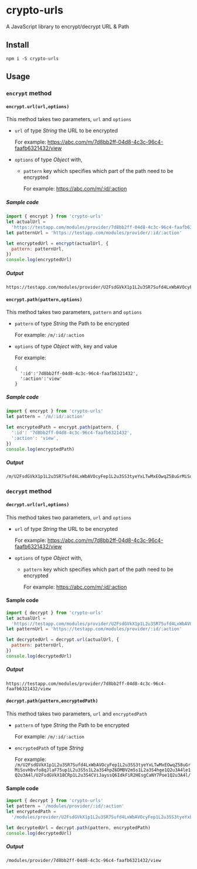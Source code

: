# crypto-urls

A JavaScript library to encrypt/decrypt URL & Path

## Install

```
npm i -S crypto-urls
```

## Usage

### `encrypt` method

#### `encrypt.url(url,options)`


This method takes two parameters, `url` and `options`

- `url` of type _String_ the URL to be encrypted

  For example: https://abc.com/m/7d8bb2ff-04d8-4c3c-96c4-faafb6321432/view

- `options` of type _Object_ with,

  - `pattern` key which specifies which part of the path need to be encrypted

    For example: https://abc.com/m/:id/:action

##### Sample code

```js
import { encrypt } from 'crypto-urls'
let actualUrl =
  'https://testapp.com/modules/provider/7d8bb2ff-04d8-4c3c-96c4-faafb6321432/view'
let patternUrl = 'https://testapp.com/modules/provider/:id/:action'

let encryptedUrl = encrypt(actualUrl, {
  pattern: patternUrl,
})
console.log(encryptedUrl)
```

##### Output

```
https://testapp.com/modules/provider/U2FsdGVkX1p1L2u3SR7Sufd4LxWbAVOcyFep1L2u3SS3tyeYxLTwMxEOwqZ58uGrMiSovHbvfo8qJlaF75up1L2u3S5s1L2a3S4hpZ6DMBV2m5s1L2a3S4hge1Q2u3A4le1Q2u3A4l/U2FsdGVkX18CRp1L2u3S4CViJayssQ6IdkFiR2HEsgCaNY7Poe1Q2u3A4l
```

#### `encrypt.path(pattern,options)`

This method takes two parameters, `pattern` and `options`

- `pattern` of type _String_ the Path to be encrypted

  For example: `/m/:id/:action`

- `options` of type _Object_ with, key and value

  For example:

  ```
  {
    ':id':'7d8bb2ff-04d8-4c3c-96c4-faafb6321432',
    ':action':'view'
  }
  ```

##### Sample code

```js
import { encrypt } from 'crypto-urls'
let pattern = '/m/:id/:action'

let encryptedPath = encrypt.path(pattern, {
  ':id': '7d8bb2ff-04d8-4c3c-96c4-faafb6321432',
  ':action': 'view',
})
console.log(encryptedPath)
```

##### Output

```
/m/U2FsdGVkX1p1L2u3SR7Sufd4LxWbAVOcyFep1L2u3SS3tyeYxLTwMxEOwqZ58uGrMiSovHbvfo8qJlaF75up1L2u3S5s1L2a3S4hpZ6DMBV2m5s1L2a3S4hge1Q2u3A4le1Q2u3A4l/U2FsdGVkX18CRp1L2u3S4CViJayssQ6IdkFiR2HEsgCaNY7Poe1Q2u3A4l/
```

### `decrypt` method

#### `decrypt.url(url,options)`

This method takes two parameters, `url` and `options`

- `url` of type _String_ the URL to be encrypted

  For example: https://abc.com/m/7d8bb2ff-04d8-4c3c-96c4-faafb6321432/view

- `options` of type _Object_ with,

  - `pattern` key which specifies which part of the path need to be encrypted

    For example: https://abc.com/m/:id/:action

#### Sample code

```js
import { decrypt } from 'crypto-urls'
let actualUrl =
  'https://testapp.com/modules/provider/U2FsdGVkX1p1L2u3SR7Sufd4LxWbAVOcyFep1L2u3SS3tyeYxLTwMxEOwqZ58uGrMiSovHbvfo8qJlaF75up1L2u3S5s1L2a3S4hpZ6DMBV2m5s1L2a3S4hge1Q2u3A4le1Q2u3A4l/U2FsdGVkX18CRp1L2u3S4CViJayssQ6IdkFiR2HEsgCaNY7Poe1Q2u3A4l'
let patternUrl = 'https://testapp.com/modules/provider/:id/:action'

let decryptedUrl = decrypt.url(actualUrl, {
  pattern: patternUrl,
})
console.log(decryptedUrl)
```

##### Output

```
https://testapp.com/modules/provider/7d8bb2ff-04d8-4c3c-96c4-faafb6321432/view
```

#### `decrypt.path(pattern,encryptedPath)`

This method takes two parameters, `url` and `encryptedPath`

- `pattern` of type _String_ the Path to be encrypted

  For example: `/m/:id/:action`

- `encryptedPath` of type _String_ 

  For example: `/m/U2FsdGVkX1p1L2u3SR7Sufd4LxWbAVOcyFep1L2u3SS3tyeYxLTwMxEOwqZ58uGrMiSovHbvfo8qJlaF75up1L2u3S5s1L2a3S4hpZ6DMBV2m5s1L2a3S4hge1Q2u3A4le1Q2u3A4l/U2FsdGVkX18CRp1L2u3S4CViJayssQ6IdkFiR2HEsgCaNY7Poe1Q2u3A4l/`

#### Sample code

```js
import { decrypt } from 'crypto-urls'
let pattern = '/modules/provider/:id/:action'
let encryptedPath =
  '/modules/provider/U2FsdGVkX1p1L2u3SR7Sufd4LxWbAVOcyFep1L2u3SS3tyeYxLTwMxEOwqZ58uGrMiSovHbvfo8qJlaF75up1L2u3S5s1L2a3S4hpZ6DMBV2m5s1L2a3S4hge1Q2u3A4le1Q2u3A4l/U2FsdGVkX18CRp1L2u3S4CViJayssQ6IdkFiR2HEsgCaNY7Poe1Q2u3A4l'

let decryptedUrl = decrypt.path(pattern, encryptedPath)
console.log(decryptedUrl)
```

##### Output

```
/modules/provider/7d8bb2ff-04d8-4c3c-96c4-faafb6321432/view
```

